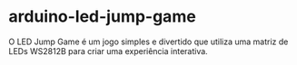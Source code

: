# arduino-led-jump-game
O LED Jump Game é um jogo simples e divertido que utiliza uma matriz de LEDs WS2812B para criar uma experiência interativa.
